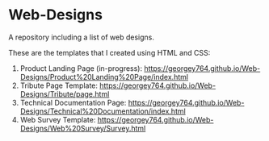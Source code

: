 # Web-Designs
A repository including a list of web designs.

These are the templates that I created using HTML and CSS:


1) Product Landing Page (in-progress): https://georgey764.github.io/Web-Designs/Product%20Landing%20Page/index.html
2) Tribute Page Template: https://georgey764.github.io/Web-Designs/Tribute/page.html
3) Technical Documentation Page: https://georgey764.github.io/Web-Designs/Technical%20Documentation/index.html
4) Web Survey Template: https://georgey764.github.io/Web-Designs/Web%20Survey/Survey.html
